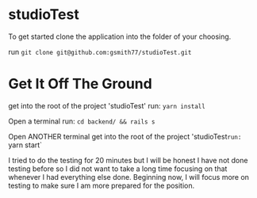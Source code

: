 # studioTest

To get started clone the application into the folder of your choosing.

run `git clone git@github.com:gsmith77/studioTest.git`

# Get It Off The Ground

get into the root of the project 'studioTest'
run:   `yarn install`
 
 
Open a terminal
run:   `cd backend/ && rails s`


Open ANOTHER terminal
get into the root of the project 'studioTest`
run:   `yarn start`

I tried to do the testing for 20 minutes but I will be honest I have not done testing before so I did not want to take a long time focusing
on that whenever I had everything else done. Beginning now, I will focus more on testing to make sure I am more prepared for the position.

